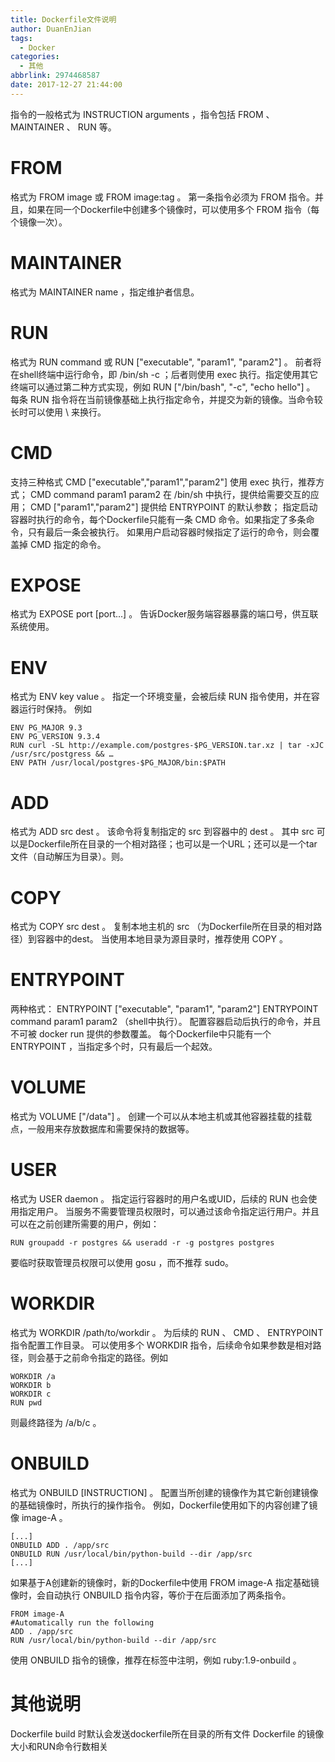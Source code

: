 ```yaml
---
title: Dockerfile文件说明
author: DuanEnJian
tags:
  - Docker
categories:
  - 其他
abbrlink: 2974468587
date: 2017-12-27 21:44:00
---
```

指令的一般格式为 INSTRUCTION arguments ，指令包括 FROM 、 MAINTAINER 、 RUN 等。

<!-- more -->
# FROM
格式为 FROM image 或 FROM image:tag 。
第一条指令必须为 FROM    指令。并且，如果在同一个Dockerfile中创建多个镜像时，可以使用多个 FROM 指令（每个镜像一次）。
# MAINTAINER
格式为 MAINTAINER name ，指定维护者信息。
# RUN
格式为 RUN command 或 RUN ["executable", "param1", "param2"] 。
前者将在shell终端中运行命令，即 /bin/sh -c ；后者则使用 exec 执行。指定使用其它终端可以通过第二种方式实现，例如 RUN ["/bin/bash", "-c", "echo hello"] 。
每条 RUN 指令将在当前镜像基础上执行指定命令，并提交为新的镜像。当命令较长时可以使用 \ 来换行。
# CMD
支持三种格式
 CMD ["executable","param1","param2"] 使用 exec 执行，推荐方式；
 CMD command param1 param2 在 /bin/sh 中执行，提供给需要交互的应用；
 CMD ["param1","param2"] 提供给 ENTRYPOINT 的默认参数；
指定启动容器时执行的命令，每个Dockerfile只能有一条 CMD 命令。如果指定了多条命令，只有最后一条会被执行。
如果用户启动容器时候指定了运行的命令，则会覆盖掉 CMD 指定的命令。
# EXPOSE
格式为 EXPOSE port [port...] 。
告诉Docker服务端容器暴露的端口号，供互联系统使用。
# ENV
格式为 ENV key value 。 指定一个环境变量，会被后续 RUN 指令使用，并在容器运行时保持。
例如
```
ENV PG_MAJOR 9.3
ENV PG_VERSION 9.3.4
RUN curl -SL http://example.com/postgres-$PG_VERSION.tar.xz | tar -xJC /usr/src/postgress && …
ENV PATH /usr/local/postgres-$PG_MAJOR/bin:$PATH
```
# ADD
格式为 ADD src dest 。
该命令将复制指定的 src 到容器中的 dest 。 其中 src 可以是Dockerfile所在目录的一个相对路径；也可以是一个URL；还可以是一个tar文件（自动解压为目录）。则。
# COPY
格式为 COPY src dest 。
复制本地主机的 src （为Dockerfile所在目录的相对路径）到容器中的dest。
当使用本地目录为源目录时，推荐使用 COPY 。
# ENTRYPOINT
两种格式：
  ENTRYPOINT ["executable", "param1", "param2"]
  ENTRYPOINT command param1 param2 （shell中执行）。
配置容器启动后执行的命令，并且不可被 docker run 提供的参数覆盖。
每个Dockerfile中只能有一个 ENTRYPOINT ，当指定多个时，只有最后一个起效。
# VOLUME
格式为 VOLUME ["/data"] 。
创建一个可以从本地主机或其他容器挂载的挂载点，一般用来存放数据库和需要保持的数据等。
# USER
格式为 USER daemon 。
指定运行容器时的用户名或UID，后续的 RUN 也会使用指定用户。
当服务不需要管理员权限时，可以通过该命令指定运行用户。并且可以在之前创建所需要的用户，例如： 
```
RUN groupadd -r postgres && useradd -r -g postgres postgres
```
要临时获取管理员权限可以使用 gosu ，而不推荐 sudo。
# WORKDIR
格式为 WORKDIR /path/to/workdir 。
为后续的 RUN 、 CMD 、 ENTRYPOINT 指令配置工作目录。
可以使用多个 WORKDIR 指令，后续命令如果参数是相对路径，则会基于之前命令指定的路径。例如

```
WORKDIR /a
WORKDIR b
WORKDIR c
RUN pwd
```
则最终路径为 /a/b/c 。
# ONBUILD
格式为 ONBUILD [INSTRUCTION] 。
配置当所创建的镜像作为其它新创建镜像的基础镜像时，所执行的操作指令。
例如，Dockerfile使用如下的内容创建了镜像 image-A 。
```
[...]
ONBUILD ADD . /app/src
ONBUILD RUN /usr/local/bin/python-build --dir /app/src
[...]
```
如果基于A创建新的镜像时，新的Dockerfile中使用 FROM image-A 指定基础镜像时，会自动执行 ONBUILD 指令内容，等价于在后面添加了两条指令。
```
FROM image-A
#Automatically run the following
ADD . /app/src
RUN /usr/local/bin/python-build --dir /app/src
```
使用 ONBUILD 指令的镜像，推荐在标签中注明，例如 ruby:1.9-onbuild 。

# 其他说明 
Dockerfile build 时默认会发送dockerfile所在目录的所有文件
Dockerfile 的镜像大小和RUN命令行数相关